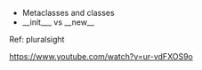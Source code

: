 - Metaclasses and classes
- \_\_init___ vs \_\_new__

Ref:
pluralsight 

https://www.youtube.com/watch?v=ur-vdFXOS9o

